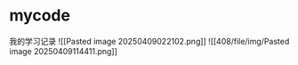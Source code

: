 # mycode
我的学习记录
![[Pasted image 20250409022102.png]]
![[408/file/img/Pasted image 20250409114411.png]]